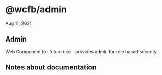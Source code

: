 # @wcfb/admin

Aug 11, 2021

## Admin

Web Component for future use - provides admin for role based security

## Notes about documentation


